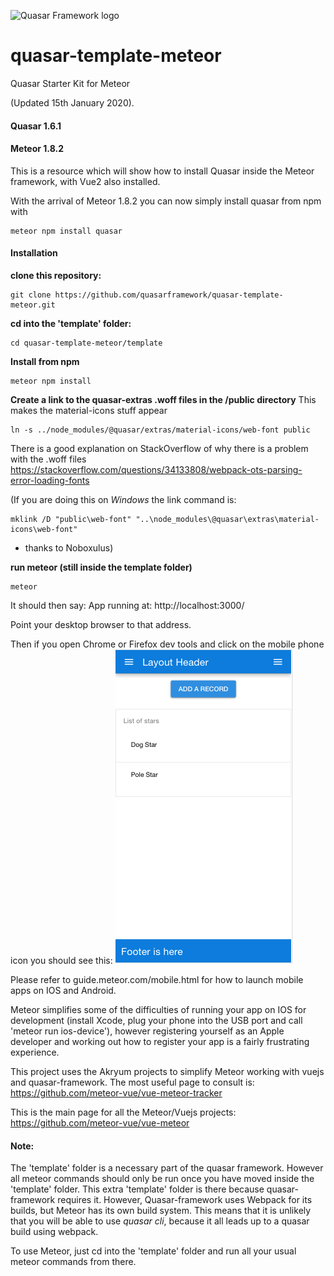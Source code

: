 ![Quasar Framework logo](https://cdn.rawgit.com/quasarframework/quasar-art/863c14bd/dist/svg/quasar-logo-full-inline.svg)

# quasar-template-meteor
Quasar Starter Kit for Meteor

(Updated 15th January 2020).

#### Quasar 1.6.1

#### Meteor 1.8.2

This is a resource which will show how to install Quasar inside the Meteor framework, with Vue2 also installed.

With the arrival of Meteor 1.8.2 you can now simply install quasar from npm with
```
meteor npm install quasar
```


#### Installation

**clone this repository:**

```
git clone https://github.com/quasarframework/quasar-template-meteor.git
```

**cd into the 'template' folder:**
```
cd quasar-template-meteor/template
```

**Install from npm**

```
meteor npm install
```


**Create a link to the quasar-extras .woff files in the /public directory**
This makes the material-icons stuff appear
```
ln -s ../node_modules/@quasar/extras/material-icons/web-font public

```

There is a good explanation on StackOverflow of why there is a problem with the .woff files
https://stackoverflow.com/questions/34133808/webpack-ots-parsing-error-loading-fonts

(If you are doing this on *Windows* the link command is:
```
mklink /D "public\web-font" "..\node_modules\@quasar\extras\material-icons\web-font"
```
 - thanks to Noboxulus)


**run meteor (still inside the template folder)**

```
meteor
```

It should then say:
App running at: http://localhost:3000/

Point your desktop browser to that address.

Then if you open Chrome or Firefox dev tools and click on the mobile phone icon you should see this:
![you should see this](mobile.png)

Please refer to guide.meteor.com/mobile.html for how to launch mobile apps on IOS and Android.

Meteor simplifies some of the difficulties of running your app on IOS for development 
(install Xcode, plug your phone into the USB port and call 'meteor run ios-device'), however
registering yourself as an Apple developer and working out how to register your app is a fairly frustrating experience. 

This project uses the Akryum projects to simplify Meteor working with vuejs and quasar-framework.
The most useful page to consult is:
https://github.com/meteor-vue/vue-meteor-tracker

This is the main page for all the Meteor/Vuejs projects:
https://github.com/meteor-vue/vue-meteor



#### Note:
The 'template' folder is a necessary part of the quasar framework.
However all meteor commands should only be run once you have moved inside the 'template' folder.
This extra 'template' folder is there because quasar-framework requires it. 
However, Quasar-framework uses Webpack for its builds, but Meteor has its own build system.
This means that it is unlikely that you will be able to use *quasar cli*, because it all leads up to a quasar build using webpack.

To use Meteor, just cd into the 'template' folder and run all your usual meteor commands from there.



